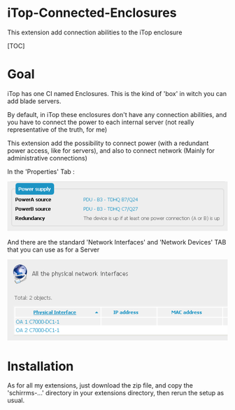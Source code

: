 # iTop-Connected-Enclosures
This extension add connection abilities to the iTop enclosure

[TOC]

# Goal

iTop has one CI named Enclosures. This is the kind of 'box' in witch you can add blade servers.

By default, in iTop these enclosures don't have any connection abilities, and you have to connect the power to each internal server (not really representative of the truth, for me)

This extension add the possibility to connect power (with a redundant power access, like for servers), and also to connect network (Mainly for administrative connections)

In the 'Properties' Tab :

![Enclosure over connections](images/Enclosures-Power.png)

And there are the standard 'Network Interfaces' and 'Network Devices' TAB that you can use as for a Server

![Enclosure Network Interfaces](images/Enclosures-NIC.png)

# Installation
As for all my extensions, just download the zip file, and copy the 'schirrms-...' directory in your extensions directory, then rerun the setup as usual.
